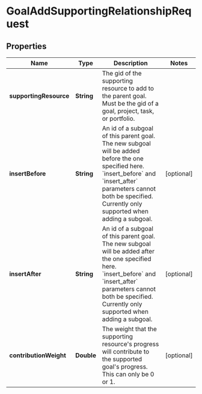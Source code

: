 

# GoalAddSupportingRelationshipRequest


## Properties

| Name | Type | Description | Notes |
|------------ | ------------- | ------------- | -------------|
|**supportingResource** | **String** | The gid of the supporting resource to add to the parent goal. Must be the gid of a goal, project, task, or portfolio. |  |
|**insertBefore** | **String** | An id of a subgoal of this parent goal. The new subgoal will be added before the one specified here. &#x60;insert_before&#x60; and &#x60;insert_after&#x60; parameters cannot both be specified. Currently only supported when adding a subgoal. |  [optional] |
|**insertAfter** | **String** | An id of a subgoal of this parent goal. The new subgoal will be added after the one specified here. &#x60;insert_before&#x60; and &#x60;insert_after&#x60; parameters cannot both be specified. Currently only supported when adding a subgoal. |  [optional] |
|**contributionWeight** | **Double** | The weight that the supporting resource&#39;s progress will contribute to the supported goal&#39;s progress. This can only be 0 or 1. |  [optional] |



